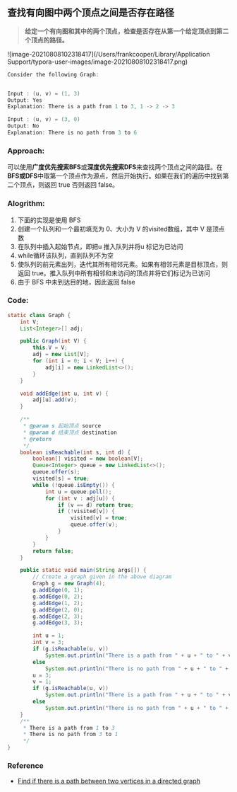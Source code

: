 ## 查找有向图中两个顶点之间是否存在路径

> **给定一个有向图和其中的两个顶点，检查是否存在从第一个给定顶点到第二个顶点的路径。** 

![image-20210808102318417](/Users/frankcooper/Library/Application Support/typora-user-images/image-20210808102318417.png)

```java
Consider the following Graph:


Input : (u, v) = (1, 3)
Output: Yes
Explanation: There is a path from 1 to 3, 1 -> 2 -> 3

Input : (u, v) = (3, 0)
Output: No
Explanation: There is no path from 3 to 6
```



### Approach:

可以使用**广度优先搜索BFS**或**深度优先搜索DFS**来查找两个顶点之间的路径。在**BFS或DFS**中取第一个顶点作为源点，然后开始执行。如果在我们的遍历中找到第二个顶点，则返回 true 否则返回 false。

### Alogrithm: 

1. 下面的实现是使用 BFS
2. 创建一个队列和一个最初填充为 0、大小为 V 的visited数组，其中 V 是顶点数
3. 在队列中插入起始节点，即把u 推入队列并将u 标记为已访问
4. while循环该队列，直到队列不为空
5. 使队列的前元素出列，迭代其所有相邻元素。如果有相邻元素是目标顶点，则返回 true。推入队列中所有相邻和未访问的顶点并将它们标记为已访问
6. 由于 BFS 中未到达目的地，因此返回 false

### Code:

```java
static class Graph {
    int V;
    List<Integer>[] adj;

    public Graph(int V) {
        this.V = V;
        adj = new List[V];
        for (int i = 0; i < V; i++) {
            adj[i] = new LinkedList<>();
        }
    }

    void addEdge(int u, int v) {
        adj[u].add(v);
    }

    /**
     * @param s 起始顶点 source
     * @param d 结束顶点 destination
     * @return
     */
    boolean isReachable(int s, int d) {
        boolean[] visited = new boolean[V];
        Queue<Integer> queue = new LinkedList<>();
        queue.offer(s);
        visited[s] = true;
        while (!queue.isEmpty()) {
            int u = queue.poll();
            for (int v : adj[u]) {
                if (v == d) return true;
                if (!visited[v]) {
                    visited[v] = true;
                    queue.offer(v);
                }
            }
        }
        return false;
    }

    public static void main(String args[]) {
        // Create a graph given in the above diagram
        Graph g = new Graph(4);
        g.addEdge(0, 1);
        g.addEdge(0, 2);
        g.addEdge(1, 2);
        g.addEdge(2, 0);
        g.addEdge(2, 3);
        g.addEdge(3, 3);

        int u = 1;
        int v = 3;
        if (g.isReachable(u, v))
            System.out.println("There is a path from " + u + " to " + v);
        else
            System.out.println("There is no path from " + u + " to " + v);
        u = 3;
        v = 1;
        if (g.isReachable(u, v))
            System.out.println("There is a path from " + u + " to " + v);
        else
            System.out.println("There is no path from " + u + " to " + v);
    }
    /**
     * There is a path from 1 to 3
     * There is no path from 3 to 1
     */
}
```

### Reference

- [Find if there is a path between two vertices in a directed graph](https://www.geeksforgeeks.org/find-if-there-is-a-path-between-two-vertices-in-a-given-graph/)

